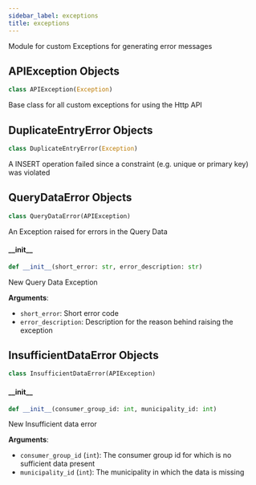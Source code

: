 ```yaml
---
sidebar_label: exceptions
title: exceptions
---
```


Module for custom Exceptions for generating error messages


## APIException Objects

```python
class APIException(Exception)
```

Base class for all custom exceptions for using the Http API


## DuplicateEntryError Objects

```python
class DuplicateEntryError(Exception)
```

A INSERT operation failed since a constraint (e.g. unique or primary key) was violated


## QueryDataError Objects

```python
class QueryDataError(APIException)
```

An Exception raised for errors in the Query Data


#### \_\_init\_\_

```python
def __init__(short_error: str, error_description: str)
```

New Query Data Exception

**Arguments**:

- `short_error`: Short error code
- `error_description`: Description for the reason behind raising the exception

## InsufficientDataError Objects

```python
class InsufficientDataError(APIException)
```

#### \_\_init\_\_

```python
def __init__(consumer_group_id: int, municipality_id: int)
```

New Insufficient data error

**Arguments**:

- `consumer_group_id` (`int`): The consumer group id for which is no sufficient data present
- `municipality_id` (`int`): The municipality in which the data is missing


